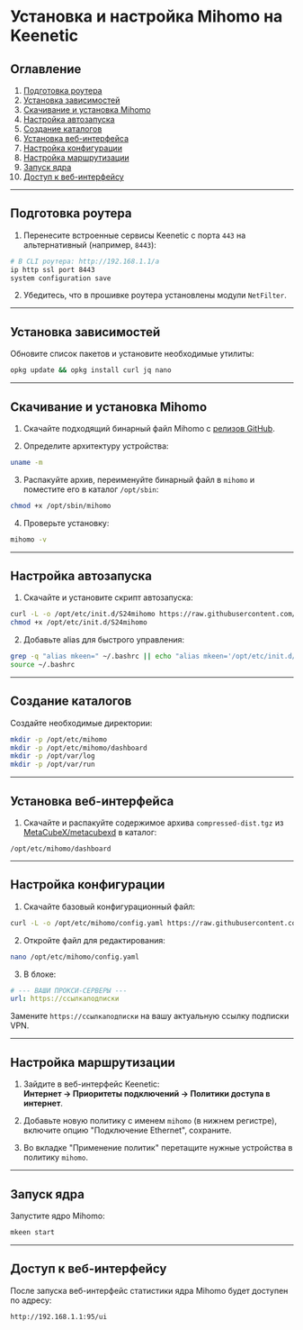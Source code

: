 # Установка и настройка Mihomo на Keenetic

## Оглавление

1. [Подготовка роутера](#подготовка-роутера)  
2. [Установка зависимостей](#установка-зависимостей)  
3. [Скачивание и установка Mihomo](#скачивание-и-установка-mihomo)  
4. [Настройка автозапуска](#настройка-автозапуска)  
5. [Создание каталогов](#создание-каталогов)  
6. [Установка веб-интерфейса](#установка-веб-интерфейса)  
7. [Настройка конфигурации](#настройка-конфигурации)  
8. [Настройка маршрутизации](#настройка-маршрутизации)  
9. [Запуск ядра](#запуск-ядра)  
10. [Доступ к веб-интерфейсу](#доступ-к-веб-интерфейсу)

---

## Подготовка роутера

1. Перенесите встроенные сервисы Keenetic с порта `443` на альтернативный (например, `8443`):

```bash
# В CLI роутера: http://192.168.1.1/a
ip http ssl port 8443
system configuration save
```

2. Убедитесь, что в прошивке роутера установлены модули `NetFilter`.

---

## Установка зависимостей

Обновите список пакетов и установите необходимые утилиты:

```bash
opkg update && opkg install curl jq nano
```

---

## Скачивание и установка Mihomo

1. Скачайте подходящий бинарный файл Mihomo с [релизов GitHub](https://github.com/MetaCubeX/mihomo/releases).

2. Определите архитектуру устройства:

```bash
uname -m
```

3. Распакуйте архив, переименуйте бинарный файл в `mihomo` и поместите его в каталог `/opt/sbin`:

```bash
chmod +x /opt/sbin/mihomo
```

4. Проверьте установку:

```bash
mihomo -v
```

---

## Настройка автозапуска

1. Скачайте и установите скрипт автозапуска:

```bash
curl -L -o /opt/etc/init.d/S24mihomo https://raw.githubusercontent.com/OMchik33/Keenetic-Mihomo/refs/heads/main/S24mihomo
chmod +x /opt/etc/init.d/S24mihomo
```

2. Добавьте alias для быстрого управления:

```bash
grep -q "alias mkeen=" ~/.bashrc || echo "alias mkeen='/opt/etc/init.d/S24mihomo'" >> ~/.bashrc
source ~/.bashrc
```

---

## Создание каталогов

Создайте необходимые директории:

```bash
mkdir -p /opt/etc/mihomo
mkdir -p /opt/etc/mihomo/dashboard
mkdir -p /opt/var/log
mkdir -p /opt/var/run
```

---

## Установка веб-интерфейса

1. Скачайте и распакуйте содержимое архива `compressed-dist.tgz` из [MetaCubeX/metacubexd](https://github.com/MetaCubeX/metacubexd/releases) в каталог:

```text
/opt/etc/mihomo/dashboard
```

---

## Настройка конфигурации

1. Скачайте базовый конфигурационный файл:

```bash
curl -L -o /opt/etc/mihomo/config.yaml https://raw.githubusercontent.com/OMchik33/Keenetic-Mihomo/refs/heads/main/config.yaml
```

2. Откройте файл для редактирования:

```bash
nano /opt/etc/mihomo/config.yaml
```

3. В блоке:

```yaml
# --- ВАШИ ПРОКСИ-СЕРВЕРЫ ---
url: https://ссылкаподписки
```

Замените `https://ссылкаподписки` на вашу актуальную ссылку подписки VPN.

---

## Настройка маршрутизации

1. Зайдите в веб-интерфейс Keenetic:  
**Интернет → Приоритеты подключений → Политики доступа в интернет**.

2. Добавьте новую политику с именем `mihomo` (в нижнем регистре), включите опцию "Подключение Ethernet", сохраните.

3. Во вкладке "Применение политик" перетащите нужные устройства в политику `mihomo`.

---

## Запуск ядра

Запустите ядро Mihomo:

```bash
mkeen start
```

---

## Доступ к веб-интерфейсу

После запуска веб-интерфейс статистики ядра Mihomo будет доступен по адресу:

```
http://192.168.1.1:95/ui
```
